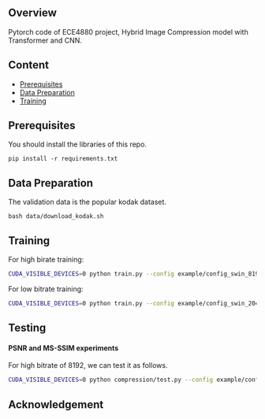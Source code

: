 
## Overview
Pytorch code of ECE4880 project, Hybrid Image Compression model with Transformer and CNN.


## Content

- [Prerequisites](#prerequisites)
- [Data Preparation](#data-preparation)
- [Training](#training)

## Prerequisites

You should install the libraries of this repo.

```
pip install -r requirements.txt
```

## Data Preparation

The validation data is the popular kodak dataset.
```
bash data/download_kodak.sh
```

## Training

For high birate training:

```bash
CUDA_VISIBLE_DEVICES=0 python train.py --config example/config_swin_8192.json -n name --train training_set_path --val Kodak_path --pretrain pretrain_path
```

For low bitrate training:

```bash
CUDA_VISIBLE_DEVICES=0 python train.py --config example/config_swin_2048.json -n name --train training_set_path --val Kodak_path --pretrain pretrained_model_path
```



## Testing

#### PSNR and MS-SSIM experiments 

For high bitrate of 8192, we can test it as follows.

```bash
CUDA_VISIBLE_DEVICES=0 python compression/test.py --config example/config_swin_8192.json -n name -t kodak -p pretained_model_path  --val Kodak_path
```




## Acknowledgement

[Swin-Transformer]:https://github.com/microsoft/Swin-Transformer
[compression]:https://github.com/liujiaheng/compression


